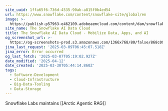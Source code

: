 ```yaml
---
site_uuid: 1ffa65f6-736d-4535-90ab-a815f0b4ed54
url: https://www.snowflake.com/content/snowflake-site/global/en
image: >-
  https://publish-p57963-e462109.adobeaemcloud.com/content/dam/snowflake-site/general/technical/default-og-image/snowflake-social-share.png
site_name: The Snowflake AI Data Cloud
title: The Snowflake AI Data Cloud - Mobilize Data, Apps, and AI
og_screenshot_url: >-
  https://og-screenshots-prod.s3.amazonaws.com/1366x768/80/false/868c0915bc6da132b6d1923ef6ea6da02779590af4c8f2a91236335779a5f9d0.jpeg
jina_last_request: '2025-03-09T06:45:07.518Z'
jina_error: Error occurred
og_last_fetch: '2025-03-07T05:19:02.927Z'
date_modified: '2025-04-12'
date_created: '2025-03-30T05:44:14.860Z'
tags:
  - Software-Development
  - Cloud-Infrastructure
  - Big-Data-Tooling
  - Data-Storage
---
```




























Snowflake Labs maintains [[Arctic Agentic RAG]]
